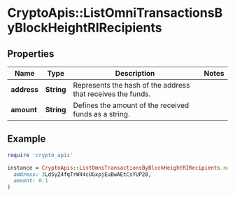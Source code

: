 # CryptoApis::ListOmniTransactionsByBlockHeightRIRecipients

## Properties

| Name | Type | Description | Notes |
| ---- | ---- | ----------- | ----- |
| **address** | **String** | Represents the hash of the address that receives the funds. |  |
| **amount** | **String** | Defines the amount of the received funds as a string. |  |

## Example

```ruby
require 'crypto_apis'

instance = CryptoApis::ListOmniTransactionsByBlockHeightRIRecipients.new(
  address: 3Ld5yZ4fqTrW44cUGxpjEuBwAEtCsYUP28,
  amount: 0.1
)
```

